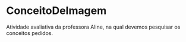 # ConceitoDeImagem
Atividade avaliativa da professora Aline, na qual devemos pesquisar os conceitos pedidos.

